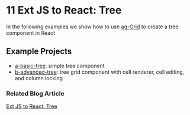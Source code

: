 # 11 Ext JS to React: Tree

In the following examples we show how to use
[ag-Grid](https://www.npmjs.com/package/ag-grid) to create a tree component in
React

## Example Projects

 - [a-basic-tree](./a-basic-tree): simple tree component
 - [b-advanced-tree](./b-advanced-tree): tree grid component with cell renderer,
 cell editing, and column locking

### Related Blog Article

[Ext JS to React: Tree](https://moduscreate.com/blog/ext-js-react-tree/)
